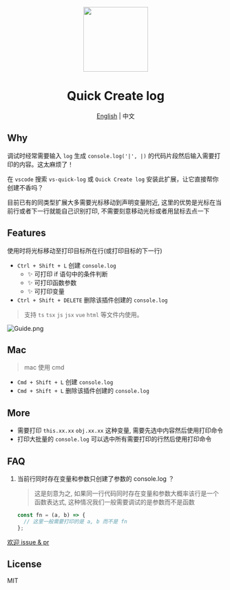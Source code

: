 <p align="center">
  <!-- <img src="https://raw.githubusercontent.com/xiaoyao-ye/blog/main/docs/public/img/cat.png"  height="150" /> -->
    <img src="https://s2.loli.net/2023/10/31/yHlgxL8kUWG7AVo.png"  height="150" />
</p>

<h1 align="center">Quick Create log</h1>

<p align="center">
  <a href="https://github.com/xiaoyao-Ye/vs-quick-log/blob/main/README.en-US.md">English</a> | 中文
</p>

## Why

调试时经常需要输入 `log` 生成 `console.log('|', |)` 的代码片段然后输入需要打印的内容。这太麻烦了！

在 `vscode` 搜索 `vs-quick-log` 或 `Quick Create log` 安装此扩展，让它直接帮你创建不香吗？

目前已有的同类型扩展大多需要光标移动到声明变量附近, 这里的优势是光标在当前行或者下一行就能自己识别打印, 不需要刻意移动光标或者用鼠标去点一下

## Features

使用时将光标移动至打印目标所在行(或打印目标的下一行)

- `Ctrl + Shift + L` 创建 `console.log`
  - ✨ 可打印 if 语句中的条件判断
  - ✨ 可打印函数参数
  - ✨ 可打印变量
- `Ctrl + Shift + DELETE` 删除该插件创建的 `console.log`

> 支持 `ts` `tsx` `js` `jsx` `vue` `html` 等文件内使用。

<!-- ![Guide](https://raw.githubusercontent.com/xiaoyao-ye/blog/main/docs/public/initApi/Guide-dark.png) -->
<!-- ![Guide](./public/Guide-dark.png) -->

![Guide.png](https://s2.loli.net/2023/10/31/kMy7bhTZgGOaVYw.png)

## Mac

> mac 使用 cmd

- `Cmd + Shift + L` 创建 `console.log`
- `Cmd + Shift + L` 删除该插件创建的 `console.log`

## More

- 需要打印 `this.xx.xx` `obj.xx.xx` 这种变量, 需要先选中内容然后使用打印命令
- 打印大批量的 `console.log` 可以选中所有需要打印的行然后使用打印命令

## FAQ

1. 当前行同时存在变量和参数只创建了参数的 console.log ？

   > 这是刻意为之, 如果同一行代码同时存在变量和参数大概率该行是一个函数表达式, 这种情况我们一般需要调试的是参数而不是函数

   ```javascript
   const fn = (a, b) => {
     // 这里一般需要打印的是 a, b 而不是 fn
   };
   ```

[欢迎 issue & pr](https://github.com/xiaoyao-Ye/vs-quick-log)

## License

MIT
